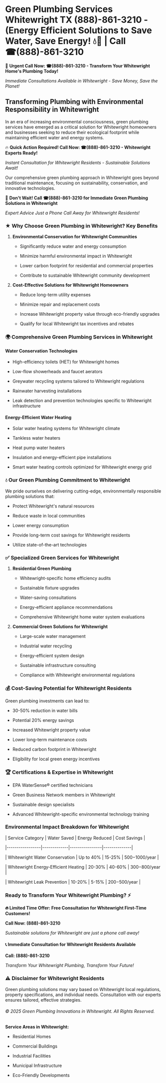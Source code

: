 # Green Plumbing Services Whitewright TX (888)-861-3210 - (Energy Efficient Solutions to Save Water, Save Energy! 💧🌿 | Call ☎(888)-861-3210

🚨 **Urgent Call Now: ☎(888)-861-3210 - Transform Your Whitewright Home's Plumbing Today!**
*Immediate Consultations Available in Whitewright - Save Money, Save the Planet!*

## Transforming Plumbing with Environmental Responsibility in Whitewright

In an era of increasing environmental consciousness, green plumbing services have emerged as a critical solution for Whitewright homeowners and businesses seeking to reduce their ecological footprint while maintaining efficient water and energy systems. 

🔥 **Quick Action Required! Call Now: ☎(888)-861-3210 - Whitewright Experts Ready!**
*Instant Consultation for Whitewright Residents - Sustainable Solutions Await!*

Our comprehensive green plumbing approach in Whitewright goes beyond traditional maintenance, focusing on sustainability, conservation, and innovative technologies.

🚨 **Don't Wait! Call ☎(888)-861-3210 for Immediate Green Plumbing Solutions in Whitewright**
*Expert Advice Just a Phone Call Away for Whitewright Residents!*

### ★ Why Choose Green Plumbing in Whitewright? Key Benefits

1. **Environmental Conservation for Whitewright Communities** 
   - Significantly reduce water and energy consumption
   - Minimize harmful environmental impact in Whitewright
   - Lower carbon footprint for residential and commercial properties
   - Contribute to sustainable Whitewright community development

2. **Cost-Effective Solutions for Whitewright Homeowners** 
   - Reduce long-term utility expenses
   - Minimize repair and replacement costs
   - Increase Whitewright property value through eco-friendly upgrades
   - Qualify for local Whitewright tax incentives and rebates

### 🌍 Comprehensive Green Plumbing Services in Whitewright

#### Water Conservation Technologies
- High-efficiency toilets (HET) for Whitewright homes
- Low-flow showerheads and faucet aerators
- Greywater recycling systems tailored to Whitewright regulations
- Rainwater harvesting installations
- Leak detection and prevention technologies specific to Whitewright infrastructure

#### Energy-Efficient Water Heating
- Solar water heating systems for Whitewright climate
- Tankless water heaters
- Heat pump water heaters
- Insulation and energy-efficient pipe installations
- Smart water heating controls optimized for Whitewright energy grid

### 💧 Our Green Plumbing Commitment to Whitewright

We pride ourselves on delivering cutting-edge, environmentally responsible plumbing solutions that:
- Protect Whitewright's natural resources
- Reduce waste in local communities
- Lower energy consumption
- Provide long-term cost savings for Whitewright residents
- Utilize state-of-the-art technologies

### ✅ Specialized Green Services for Whitewright

1. **Residential Green Plumbing**
   - Whitewright-specific home efficiency audits
   - Sustainable fixture upgrades
   - Water-saving consultations
   - Energy-efficient appliance recommendations
   - Comprehensive Whitewright home water system evaluations

2. **Commercial Green Solutions for Whitewright**
   - Large-scale water management
   - Industrial water recycling
   - Energy-efficient system design
   - Sustainable infrastructure consulting
   - Compliance with Whitewright environmental regulations

### 💰 Cost-Saving Potential for Whitewright Residents

Green plumbing investments can lead to:
- 30-50% reduction in water bills
- Potential 20% energy savings
- Increased Whitewright property value
- Lower long-term maintenance costs
- Reduced carbon footprint in Whitewright
- Eligibility for local green energy incentives

### 🏆 Certifications & Expertise in Whitewright

- EPA WaterSense® certified technicians
- Green Business Network members in Whitewright
- Sustainable design specialists
- Advanced Whitewright-specific environmental technology training

### Environmental Impact Breakdown for Whitewright

| Service Category | Water Saved | Energy Reduced | Cost Savings |
|-----------------|-------------|----------------|--------------|
| Whitewright Water Conservation | Up to 40% | 15-25% | $500-$1000/year |
| Whitewright Energy-Efficient Heating | 20-30% | 40-60% | $300-$800/year |
| Whitewright Leak Prevention | 10-20% | 5-15% | $200-$500/year |

### Ready to Transform Your Whitewright Plumbing? ⚡

**🔥 Limited Time Offer: Free Consultation for Whitewright First-Time Customers!**

**Call Now: (888)-861-3210**
*Sustainable solutions for Whitewright are just a phone call away!*

#### 📞 Immediate Consultation for Whitewright Residents Available

**Call: (888)-861-3210**
*Transform Your Whitewright Plumbing, Transform Your Future!*

### ⚠️ Disclaimer for Whitewright Residents

Green plumbing solutions may vary based on Whitewright local regulations, property specifications, and individual needs. Consultation with our experts ensures tailored, effective strategies.

###### © 2025 Green Plumbing Innovations in Whitewright. All Rights Reserved.

**Service Areas in Whitewright:** 
- Residential Homes
- Commercial Buildings
- Industrial Facilities
- Municipal Infrastructure
- Eco-Friendly Developments